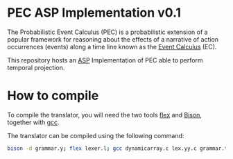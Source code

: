 # PEC ASP Implementation v0.1

The Probabilistic Event Calculus (PEC) is a probabilistic extension of a popular framework for reasoning about the effects of a narrative of action occurrences (events) along a time line known as the [Event Calculus](https://en.wikipedia.org/wiki/Event_calculus) (EC).

This repository hosts an [ASP](https://en.wikipedia.org/wiki/Answer_set_programming) Implementation of PEC able to perform temporal projection.

# How to compile

To compile the translator, you will need the two tools [flex](https://github.com/westes/flex) and [Bison](https://www.gnu.org/software/bison/), together with [gcc](https://gcc.gnu.org).

The translator can be compiled using the following command:

``` sh
bison -d grammar.y; flex lexer.l; gcc dynamicarray.c lex.yy.c grammar.tab.c -o bin/translator
```
